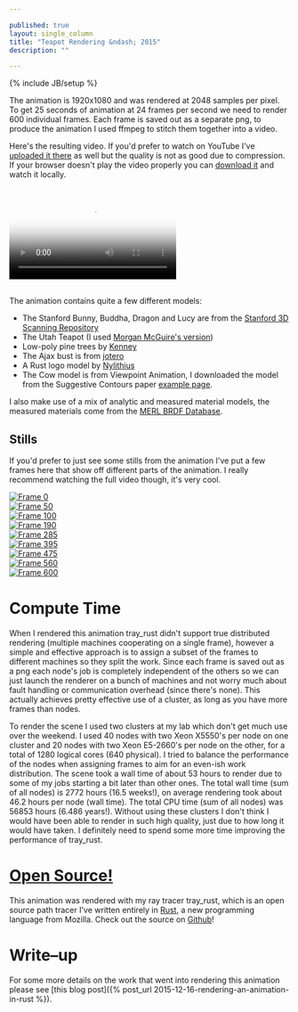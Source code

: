 ```yaml
---

published: true
layout: single_column
title: "Teapot Rendering &ndash; 2015"
description: ""

---
```

{% include JB/setup %}

The animation is 1920x1080 and was rendered at 2048 samples per pixel. To get 25 seconds of animation at 24 frames
per second we need to render 600 individual frames. Each frame is saved out as a separate png, to produce
the animation I used ffmpeg to stitch them together into a video.

Here's the resulting video. If you'd prefer to watch on YouTube I've [uploaded it there](https://youtu.be/sweEpfRyDlE) as well but the quality is
not as good due to compression. If your browser doesn't play the video properly you can
[download it](http://sci.utah.edu/~will/rt/rtc_2015_med_quality_420p.mp4) and watch it locally.

<video class="img-fluid" src="http://sci.utah.edu/~will/rt/rtc_2015_med_quality_420p.mp4" type="video/mp4" controls
	style="padding-top:16px;padding-bottom:16px;" poster="http://i.imgur.com/ftJyrnA.jpg">
Sorry your browser doesn't support HTML5 video, but don't worry you can download the video
<a href="http://sci.utah.edu/~will/rt/rtc_2015_med_quality_420p.mp4">here</a> and watch it locally.
</video>

The animation contains quite a few different models:

- The Stanford Bunny, Buddha, Dragon and Lucy are from the
[Stanford 3D Scanning Repository](http://graphics.stanford.edu/data/3Dscanrep/)
- The Utah Teapot (I used [Morgan McGuire's version](http://graphics.cs.williams.edu/data/meshes.xml))
- Low-poly pine trees by [Kenney](http://kenney.nl/)
- The Ajax bust is from [jotero](http://forum.jotero.com/viewtopic.php?t=3)
- A Rust logo model by [Nylithius](http://blenderartists.org/forum/showthread.php?362836-Rust-language-3D-logo)
- The Cow model is from Viewpoint Animation, I downloaded the model from the Suggestive Contours paper
[example page](http://gfx.cs.princeton.edu/proj/sugcon/models/).

I also make use of a mix of analytic and measured material models, the measured materials come
from the [MERL BRDF Database](http://www.merl.com/brdf/).

## Stills

If you'd prefer to just see some stills from the animation I've put a few frames here that show off different
parts of the animation. I really recommend watching the full video though, it's very cool.

<div class="row justify-content-md-center">
<div class="col-md-4">
<a href="http://i.imgur.com/vbgQRNg.png">
<img class="img-fluid" src="http://i.imgur.com/vbgQRNg.png" alt="Frame 0">
</a>
</div>
<div class="col-md-4">
<a href="http://i.imgur.com/tkoC8Us.png">
<img class="img-fluid" src="http://i.imgur.com/tkoC8Us.png" alt="Frame 50">
</a>
</div>
<div class="col-md-4">
<a href="http://i.imgur.com/U1MHQ7E.png">
<img class="img-fluid" src="http://i.imgur.com/U1MHQ7E.png" alt="Frame 100">
</a>
</div>

<div class="col-md-4">
<a href="http://i.imgur.com/htQwE0W.png">
<img class="img-fluid" src="http://i.imgur.com/htQwE0W.png" alt="Frame 190">
</a>
</div>
<div class="col-md-4">
<a href="http://i.imgur.com/9Supmxp.png">
<img class="img-fluid" src="http://i.imgur.com/9Supmxp.png" alt="Frame 285">
</a>
</div>
<div class="col-md-4">
<a href="http://i.imgur.com/bNjsZnm.png">
<img class="img-fluid" src="http://i.imgur.com/bNjsZnm.png" alt="Frame 395">
</a>
</div>

<div class="col-md-4">
<a href="http://i.imgur.com/vVaJdM6.png">
<img class="img-fluid" src="http://i.imgur.com/vVaJdM6.png" alt="Frame 475">
</a>
</div>
<div class="col-md-4">
<a href="http://i.imgur.com/AmdWgm0.png">
<img class="img-fluid" src="http://i.imgur.com/AmdWgm0.png" alt="Frame 560">
</a>
</div>
<div class="col-md-4">
<a href="http://i.imgur.com/A44CQ4j.png">
<img class="img-fluid" src="http://i.imgur.com/A44CQ4j.png" alt="Frame 600">
</a>
</div>

</div>

# Compute Time

When I rendered this animation tray\_rust didn't support true distributed rendering (multiple machines
cooperating on a single frame), however a simple and effective
approach is to assign a subset of the frames to different machines so they split the work.
Since each frame is saved out as a png each node's job is completely independent of the others so we can
just launch the renderer on a bunch of machines and not worry much about fault handling or
communication overhead (since there's none). This actually achieves pretty effective use of a cluster,
as long as you have more frames than nodes.

To render the scene I used two clusters at my lab which don't get much use over the weekend. I used 40 nodes
with two Xeon X5550's per node on one cluster and 20 nodes with two Xeon E5-2660's per node on the other,
for a total of 1280 logical cores (640 physical). I tried to balance the performance of the nodes when
assigning frames to aim for an even-ish work distribution. The scene took a wall time of about 53 hours to render
due to some of my jobs starting a bit later than other ones. The total wall time (sum of all nodes) is 2772 hours
(16.5 weeks!), on average rendering took about 46.2 hours per node (wall time). The total CPU time
(sum of all nodes) was 56853 hours (6.486 years!). Without using these clusters I don't think I would have
been able to render in such high quality, just due to how long it would have taken. I definitely need to
spend some more time improving the performance of tray\_rust.

# [Open Source!](https://github.com/Twinklebear/tray_rust)

This animation was rendered with my ray tracer tray\_rust, which is an open source path tracer
I've written entirely in [Rust](https://www.rust-lang.org/), a new programming language from Mozilla. Check
out the source on [Github](https://github.com/Twinklebear/tray_rust)!

# Write&ndash;up

For some more details on the work that went into rendering this animation please see
[this blog post]({% post_url 2015-12-16-rendering-an-animation-in-rust %}).

